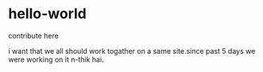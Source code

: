 # hello-world
contribute here


i want that we all should work togather on a same site.since past 5 days we were working on it
n-thik hai.
